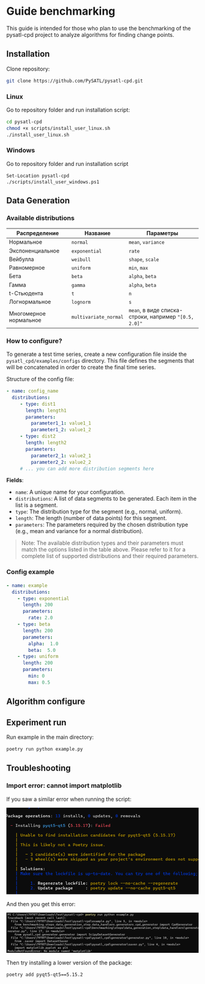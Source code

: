 # Guide benchmarking

This guide is intended for those who plan to use the benchmarking of the pysatl-cpd project to analyze algorithms for finding change points.

## Installation

Clone repository:

```bash
git clone https://github.com/PySATL/pysatl-cpd.git
```



### Linux

Go to repository folder and run installation script:

```bash
cd pysatl-cpd
chmod +x scripts/install_user_linux.sh
./install_user_linux.sh
```



### Windows

Go to repository folder and run installation script

```shell
Set-Location pysatl-cpd
./scripts/install_user_windows.ps1
```



## Data Generation

### Available distributions

| Распределение          | Название              | Параметры                                             |
| ---------------------- | --------------------- | ----------------------------------------------------- |
| Нормальное             | `normal`              | `mean`, `variance`                                    |
| Экспоненциальное       | `exponential`         | `rate`                                                |
| Вейбулла               | `weibull`             | `shape`, `scale`                                      |
| Равномерное            | `uniform`             | `min`, `max`                                          |
| Бета                   | `beta`                | `alpha`, `beta`                                       |
| Гамма                  | `gamma`               | `alpha`, `beta`                                       |
| t-Стьюдента            | `t`                   | `n`                                                   |
| Логнормальное          | `lognorm`             | `s`                                                   |
| Многомерное нормальное | `multivariate_normal` | `mean`, в виде списка-строки, например `"[0.5, 2.0]"` |



### How to configure?

To generate a test time series, create a new configuration file inside the `pysatl_cpd/examples/configs` directory. This file defines the segments that will be concatenated in order to create the final time series.

Structure of the config file:

```yaml
- name: config_name
  distributions:
  	 - type: dist1
  	   length: length1
  	   parameters:
  	     parameter1_1: value1_1
  	     parameter1_2: value1_2
  	 - type: dist2
  	   length: length2
  	   parameters:
  	     parameter2_1: value2_1
  	     parameter2_2: value2_2
  	 # ... you can add more distribution segments here
```

**Fields**:

- `name`: A unique name for your configuration.
- `distributions`: A list of data segments to be generated. Each item in the list is a segment.
- `type`: The distribution type for the segment (e.g., normal, uniform).
- `length`: The length (number of data points) for this segment.
- `parameters`: The parameters required by the chosen distribution type (e.g., mean and variance for a normal distribution).



> Note: The available distribution types and their parameters must match the options listed in the table above. Please refer to it for a complete list of supported distributions and their required parameters.

### Config example

```yaml
- name: example
  distributions:
    - type: exponential
      length: 200
      parameters:
        rate: 2.0
    - type: beta
      length: 200
      parameters:
        alpha:  1.0
        beta:  5.0
    - type: uniform
      length: 200
      parameters:
        min: 0
        max: 0.5
```



## Algorithm configure



## Experiment run

Run example in the main directory:

```bash
poetry run python example.py
```



## Troubleshooting

### Import error: cannot import matplotlib

If you saw a similar error when running the script:

![](figures/trouble_1.png)

And then you get this error:

![](figures/trouble_1_1.png)

Then try installing a lower version of the package:

```bash
poetry add pyqt5-qt5==5.15.2
```
